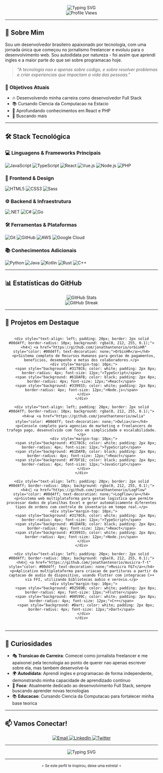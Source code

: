 <div align="center">
  <img src="https://readme-typing-svg.herokuapp.com?font=Fira+Code&weight=500&size=28&pause=1000&color=00D4FF&center=true&vCenter=true&width=435&lines=Bem+Vindo;Sou+Jonathan+Tenorio;Dev+Full+Stack" alt="Typing SVG" />
</div>

<div align="center">
  <img src="https://komarev.com/ghpvc/?username=tenoriodasilva31&style=flat-square&color=blue" alt="Profile Views" />
</div>

---

## 🚀 Sobre Mim

Sou um desenvolvedor brasileiro apaixonado por tecnologia, com uma jornada única que começou no jornalismo freelancer e evoluiu para o desenvolvimento web. Sou autodidata por natureza - foi assim que aprendi ingles e a maior parte do que sei sobre programacao hoje.

> *"A tecnologia nao e apenas sobre codigo, e sobre resolver problemas e criar experiencias que impactam a vida das pessoas."*

### 🎯 Objetivos Atuais
- 🔥 Desenvolvendo minha carreira como desenvolvedor Full Stack
- 📚 Cursando Ciencia da Computacao na Estacio
- 🌱 Aprofundando conhecimentos em React e PHP
- 🤝 Buscando mais 

---

## 🛠️ Stack Tecnológica

### 💻 Linguagens & Frameworks Principais
![JavaScript](https://img.shields.io/badge/-JavaScript-F7DF1E?style=for-the-badge&logo=javascript&logoColor=black)
![TypeScript](https://img.shields.io/badge/-TypeScript-3178C6?style=for-the-badge&logo=typescript&logoColor=white)
![React](https://img.shields.io/badge/-React-61DAFB?style=for-the-badge&logo=react&logoColor=black)
![Vue.js](https://img.shields.io/badge/-Vue.js-4FC08D?style=for-the-badge&logo=vue.js&logoColor=white)
![Node.js](https://img.shields.io/badge/-Node.js-339933?style=for-the-badge&logo=node.js&logoColor=white)
![PHP](https://img.shields.io/badge/-PHP-777BB4?style=for-the-badge&logo=php&logoColor=white)

### 🎨 Frontend & Design
![HTML5](https://img.shields.io/badge/-HTML5-E34F26?style=for-the-badge&logo=html5&logoColor=white)
![CSS3](https://img.shields.io/badge/-CSS3-1572B6?style=for-the-badge&logo=css3&logoColor=white)
![Sass](https://img.shields.io/badge/-Sass-CC6699?style=for-the-badge&logo=sass&logoColor=white)

### ⚙️ Backend & Infraestrutura
![.NET](https://img.shields.io/badge/-.NET-512BD4?style=for-the-badge&logo=.net&logoColor=white)
![C#](https://img.shields.io/badge/-C%23-239120?style=for-the-badge&logo=c-sharp&logoColor=white)
![Go](https://img.shields.io/badge/-Go-00ADD8?style=for-the-badge&logo=go&logoColor=white)

### 🛠️ Ferramentas & Plataformas
![Git](https://img.shields.io/badge/-Git-F05032?style=for-the-badge&logo=git&logoColor=white)
![GitHub](https://img.shields.io/badge/-GitHub-181717?style=for-the-badge&logo=github&logoColor=white)
![AWS](https://img.shields.io/badge/-AWS-232F3E?style=for-the-badge&logo=amazon-aws&logoColor=white)
![Google Cloud](https://img.shields.io/badge/-Google%20Cloud-4285F4?style=for-the-badge&logo=google-cloud&logoColor=white)

### 📚 Conhecimentos Adicionais
![Python](https://img.shields.io/badge/-Python-3776AB?style=for-the-badge&logo=python&logoColor=white)
![Java](https://img.shields.io/badge/-Java-ED8B00?style=for-the-badge&logo=openjdk&logoColor=white)
![Kotlin](https://img.shields.io/badge/-Kotlin-7F52FF?style=for-the-badge&logo=kotlin&logoColor=white)
![Rust](https://img.shields.io/badge/-Rust-000000?style=for-the-badge&logo=rust&logoColor=white)
![C++](https://img.shields.io/badge/-C++-00599C?style=for-the-badge&logo=c%2B%2B&logoColor=white)

---

## 📊 Estatísticas do GitHub

<div align="center">
  <img src="https://github-readme-stats.vercel.app/api?username=jonathantenorio&show_icons=true&theme=dark&hide_border=true&bg_color=0d1117&text_color=ffffff&icon_color=00d4ff" alt="GitHub Stats" />
</div>

<div align="center">
  <img src="https://github-readme-streak-stats.herokuapp.com/?user=jonathantenorio&theme=dark&hide_border=true&background=0d1117&stroke=00d4ff&ring=00d4ff&fire=00d4ff&currStreakNum=ffffff&currStreakLabel=ffffff&sideNums=ffffff&sideLabels=ffffff&dates=ffffff" alt="GitHub Streak" />
</div>

---

## 🎯 Projetos em Destaque

<div align="center">
  <div style="display: grid; grid-template-columns: repeat(auto-fit, minmax(300px, 1fr)); gap: 20px; margin: 20px 0;">
    
    <div style="text-align: left; padding: 20px; border: 2px solid #00d4ff; border-radius: 10px; background: rgba(0, 212, 255, 0.1);">
      <h4>🏢 <a href="https://github.com/jonathantenorio/orbisHR" style="color: #00d4ff; text-decoration: none;">OrbisHR</a></h4>
      <p>Sistema completo de Recursos Humanos para gestao de pagamentos, beneficios, desempenho e metas dos colaboradores.</p>
      <div style="margin-top: 10px;">
        <span style="background: #3178C6; color: white; padding: 2px 8px; border-radius: 4px; font-size: 12px;">TypeScript</span>
        <span style="background: #61DAFB; color: black; padding: 2px 8px; border-radius: 4px; font-size: 12px;">React</span>
        <span style="background: #339933; color: white; padding: 2px 8px; border-radius: 4px; font-size: 12px;">Node.js</span>
      </div>
    </div>

    <div style="text-align: left; padding: 20px; border: 2px solid #00d4ff; border-radius: 10px; background: rgba(0, 212, 255, 0.1);">
      <h4>📊 <a href="https://github.com/jonathantenorio/owlia" style="color: #00d4ff; text-decoration: none;">Owlia</a></h4>
      <p>Console completo para agencias de marketing e freelancers de trafego pago, desenvolvido com foco em simplicidade e escalabilidade.</p>
      <div style="margin-top: 10px;">
        <span style="background: #3178C6; color: white; padding: 2px 8px; border-radius: 4px; font-size: 12px;">TypeScript</span>
        <span style="background: #61DAFB; color: black; padding: 2px 8px; border-radius: 4px; font-size: 12px;">React</span>
        <span style="background: #F7DF1E; color: black; padding: 2px 8px; border-radius: 4px; font-size: 12px;">JavaScript</span>
      </div>
    </div>

    <div style="text-align: left; padding: 20px; border: 2px solid #00d4ff; border-radius: 10px; background: rgba(0, 212, 255, 0.1);">
      <h4>🚚 <a href="https://github.com/jonathantenorio/LogFlow" style="color: #00d4ff; text-decoration: none;">LogFlow</a></h4>
      <p>Sistema web multiplataforma para gestao logistica que permite processar dados de planilhas Excel e gerar automaticamente diferentes tipos de ordens com controle de inventario em tempo real.</p>
      <div style="margin-top: 10px;">
        <span style="background: #3178C6; color: white; padding: 2px 8px; border-radius: 4px; font-size: 12px;">TypeScript</span>
        <span style="background: #61DAFB; color: black; padding: 2px 8px; border-radius: 4px; font-size: 12px;">React</span>
        <span style="background: #339933; color: white; padding: 2px 8px; border-radius: 4px; font-size: 12px;">Node.js</span>
      </div>
    </div>

    <div style="text-align: left; padding: 20px; border: 2px solid #00d4ff; border-radius: 10px; background: rgba(0, 212, 255, 0.1);">
      <h4>🎵 <a href="https://github.com/jonathantenorio/musicra-f-t" style="color: #00d4ff; text-decoration: none;">Musicra F&T</a></h4>
      <p>Aplicativo multiplataforma para criacao de partituras a partir da captacao de audio do dispositivo, usando Flutter com integracao C++ via FFI, utilizando bibliotecas aubio e verovio.</p>
      <div style="margin-top: 10px;">
        <span style="background: #02569B; color: white; padding: 2px 8px; border-radius: 4px; font-size: 12px;">Flutter</span>
        <span style="background: #00599C; color: white; padding: 2px 8px; border-radius: 4px; font-size: 12px;">C++</span>
        <span style="background: #Dart; color: white; padding: 2px 8px; border-radius: 4px; font-size: 12px;">Dart</span>
      </div>
    </div>

  </div>
</div>

---

## 🌟 Curiosidades

- 🎭 **Transicao de Carreira**: Comecei como jornalista freelancer e me apaixonei pela tecnologia ao ponto de querer nao apenas escrever sobre ela, mas tambem desenvolve-la
- 🌍 **Autodidata**: Aprendi ingles e programacao de forma independente, demonstrando minha capacidade de aprendizado continuo
- 🎯 **Foco**: Atualmente dedicado ao desenvolvimento Full Stack, sempre buscando aprender novas tecnologias
- 📚 **Educacao**: Cursando Ciencia da Computacao para fortalecer minha base teorica

---

## 📫 Vamos Conectar!

<div align="center">
  <a href="mailto:jonathan.tenoriodev@gmail.com">
    <img src="https://img.shields.io/badge/-Email-D14836?style=for-the-badge&logo=gmail&logoColor=white" alt="Email" />
  </a>
  <a href="https://linkedin.com/in/seu-perfil" target="_blank">
    <img src="https://img.shields.io/badge/-LinkedIn-0077B5?style=for-the-badge&logo=linkedin&logoColor=white" alt="LinkedIn" />
  </a>
  <a href="https://twitter.com/seu-perfil" target="_blank">
    <img src="https://img.shields.io/badge/-Twitter-1DA1F2?style=for-the-badge&logo=twitter&logoColor=white" alt="Twitter" />
  </a>
</div>

---

<div align="center">
  <img src="https://readme-typing-svg.herokuapp.com?font=Fira+Code&weight=500&size=20&pause=1000&color=00D4FF&center=true&vCenter=true&width=435&lines=Obrigado+por+visitar+meu+perfil!;Vamos+criar+algo+incrivel+juntos!+%F0%9F%9A%80" alt="Typing SVG" />
</div>

---

<div align="center">
  <sub>⭐ Se este perfil te inspirou, deixe uma estrela! ⭐</sub>
</div>
